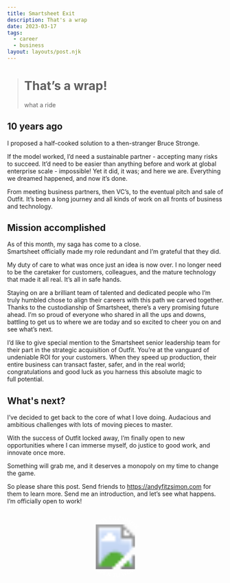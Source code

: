 ```yaml
---
title: Smartsheet Exit
description: That's a wrap
date: 2023-03-17
tags:
  - career
  - business
layout: layouts/post.njk
---
```


> # That’s a wrap!
> what a ride

## 10 years ago 
I proposed a half-cooked solution to a then-stranger Bruce Stronge.  

If the model worked, I’d need a sustainable partner - accepting many risks to succeed. 
It’d need to be easier than anything before and work at global enterprise scale - impossible! 
Yet it did, it was; and here we are.  Everything we dreamed happened, and now it’s done. 

From meeting business partners, then VC’s, to the eventual pitch and sale of Outfit. It’s been a long journey and all kinds of work on all fronts of business and technology. 

## Mission accomplished

As of this month, my saga has come to a close.  
Smartsheet officially made my role redundant and I’m grateful that they did.

My duty of care to what was once just an idea is now over. 
I no longer need to be the caretaker for customers, colleagues, and the mature technology that made it all real.  It’s all in safe hands. 

Staying on are a brilliant team of talented and dedicated people who I’m truly humbled chose to align their careers with this path we carved together.
Thanks to the custodianship of Smartsheet, there’s a very promising future ahead. 
I’m so proud of everyone who shared in all the ups and downs, battling to get us to where we are today and so excited to cheer you on and see what’s next.

I’d like to give special mention to the Smartsheet senior leadership team for their part in the strategic acquisition of Outfit. You’re at the vanguard of undeniable ROI for your customers. When they speed up production, their entire business can transact faster, safer, and in the real world; congratulations and good luck as you harness this absolute magic to full&nbsp;potential.



## What's next? 

I’ve decided to get back to the core of what I love doing. 
Audacious and ambitious challenges with lots of moving pieces to master.  

With the success of Outfit locked away, I’m finally open to new opportunities where I can immerse myself, do justice to good work, and innovate once more. 

Something will grab me, and it deserves a monopoly on my time to change the game.  

So please share this post.
Send friends to https://andyfitzsimon.com for them to learn more. 
Send me an introduction, and let’s see what happens.  
I’m officially open to work!



<div>
    <svg class="o2w" viewBox="0 0 100 100" xmlns="http://www.w3.org/2000/svg"> <defs>
    <path id="textArc" d="M50 90A40 40 0 0150 10 40 40 0 0150 90Z"  />
    <path   id="textArcFlipped" d="M50 10A40 40 0 0050 90 40 40 0 0050 10Z"  />
    </defs>
    <g fill="none">
    <use href="#textArc" stroke-width="18.5" stroke="var(--turquoise)" />
    </g>
    <g class="arcstyle">
    <text dy="2.5">
        <textPath 
        xlink:href="#textArc"
        startOffset="50%"  
        letter-spacing=".1"
        >Andy Fitzsimon</textPath>
    </text>
    <text dy="2">
        <textPath  href="#textArcFlipped"
        startOffset="50%" 
        letter-spacing=".2" 
        ># OPEN TO WORK</textPath>
    </text>
    </g>
    <image href="https://andyfitzsimon.com/img/andyfitz.png" x="19" y="19" width="62" height="62" />
    </svg>
</div>
<style>
.o2w{max-width:12em; display:block; margin: 1em auto}
.arcstyle{fill:#fff;
font-weight:500;
font-size:8px;
line-height:1;
font-family:Outfit;
text-align:center;
text-anchor:middle;
text-transform: uppercase}</style>



